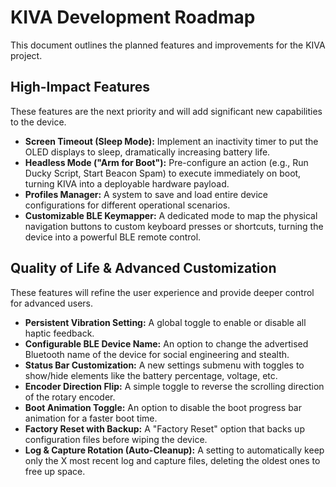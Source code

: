 
# KIVA Development Roadmap

This document outlines the planned features and improvements for the KIVA project.

## High-Impact Features

These features are the next priority and will add significant new capabilities to the device.

-   **Screen Timeout (Sleep Mode):** Implement an inactivity timer to put the OLED displays to sleep, dramatically increasing battery life.
-   **Headless Mode ("Arm for Boot"):** Pre-configure an action (e.g., Run Ducky Script, Start Beacon Spam) to execute immediately on boot, turning KIVA into a deployable hardware payload.
-   **Profiles Manager:** A system to save and load entire device configurations for different operational scenarios.
-   **Customizable BLE Keymapper:** A dedicated mode to map the physical navigation buttons to custom keyboard presses or shortcuts, turning the device into a powerful BLE remote control.

## Quality of Life & Advanced Customization

These features will refine the user experience and provide deeper control for advanced users.

-   **Persistent Vibration Setting:** A global toggle to enable or disable all haptic feedback.
-   **Configurable BLE Device Name:** An option to change the advertised Bluetooth name of the device for social engineering and stealth.
-   **Status Bar Customization:** A new settings submenu with toggles to show/hide elements like the battery percentage, voltage, etc.
-   **Encoder Direction Flip:** A simple toggle to reverse the scrolling direction of the rotary encoder.
-   **Boot Animation Toggle:** An option to disable the boot progress bar animation for a faster boot time.
-   **Factory Reset with Backup:** A "Factory Reset" option that backs up configuration files before wiping the device.
-   **Log & Capture Rotation (Auto-Cleanup):** A setting to automatically keep only the X most recent log and capture files, deleting the oldest ones to free up space.
